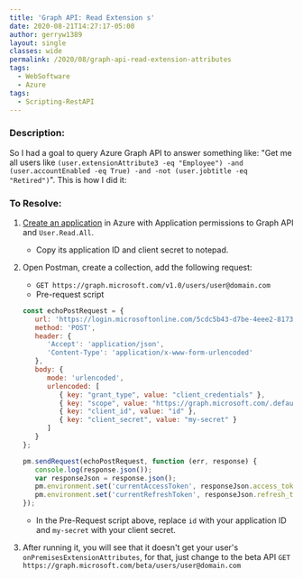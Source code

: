 ```yaml
---
title: 'Graph API: Read Extension s'
date: 2020-08-21T14:27:17-05:00
author: gerryw1389
layout: single
classes: wide
permalink: /2020/08/graph-api-read-extension-attributes
tags:
  - WebSoftware
  - Azure
tags:
  - Scripting-RestAPI
---
```

<!--more-->

### Description:

So I had a goal to query Azure Graph API to answer something like: "Get me all users like `(user.extensionAttribute3 -eq "Employee") -and (user.accountEnabled -eq True) -and -not (user.jobtitle -eq "Retired")`". This is how I did it:

### To Resolve:

1. [Create an application](https://automationadmin.com/2020/01/azure-create-ps-app/) in Azure with Application permissions to Graph API and `User.Read.All`.
   - Copy its application ID and client secret to notepad.

2. Open Postman, create a collection, add the following request:

   - `GET https://graph.microsoft.com/v1.0/users/user@domain.com`
   - Pre-request script

   ```js
   const echoPostRequest = {
      url: 'https://login.microsoftonline.com/5cdc5b43-d7be-4eee2-8173-729e3b0a62d9/oauth2/v2.0/token',
      method: 'POST',
      header: {
         'Accept': 'application/json',
         'Content-Type': 'application/x-www-form-urlencoded'
      },
      body: {
         mode: 'urlencoded',
         urlencoded: [
            { key: "grant_type", value: "client_credentials" },
            { key: "scope", value: "https://graph.microsoft.com/.default" },
            { key: "client_id", value: "id" },
            { key: "client_secret", value: "my-secret" }
         ]
      }
   };

   pm.sendRequest(echoPostRequest, function (err, response) {
      console.log(response.json());
      var responseJson = response.json();
      pm.environment.set('currentAccessToken', responseJson.access_token)
      pm.environment.set('currentRefreshToken', responseJson.refresh_token)
   });
   ```

   - In the Pre-Request script above, replace `id` with your application ID and `my-secret` with your client secret.

3. After running it, you will see that it doesn't get your user's `onPremisesExtensionAttributes`, for that, just change to the beta API `GET https://graph.microsoft.com/beta/users/user@domain.com`
